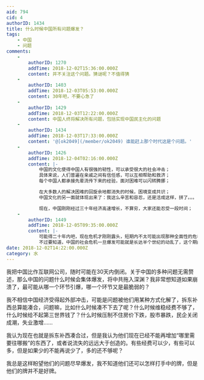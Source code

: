 ```yaml
---
aid: 794
cid: 4
authorID: 1434
title: 什么时候中国所有问题爆发？
tags:
    - 中国
    - 问题
comments:
    -
        authorID: 1270
        addTime: 2018-12-02T15:36:00.000Z
        content: 并不关注这个问题。猜谜呢？不值得猜
    -
        authorID: 1403
        addTime: 2018-12-03T05:53:00.000Z
        content: 30年吧，不要心急了
    -
        authorID: 1429
        addTime: 2018-12-03T12:22:00.000Z
        content: 中国人终将解决所有问题，包括实现中国民主化的问题
    -
        authorID: 1434
        addTime: 2018-12-03T17:33:00.000Z
        content: '@[ok2049](/member/ok2049) 谁能赶上那个时代这是个问题。'
    -
        authorID: 1426
        addTime: 2018-12-04T02:16:00.000Z
        content: |-
            中国的文化使得中国人有很强的韧性，可以承受很大的社会冲击；  
            具体来说，人们普遍在亲戚之间有信任感，可以互相帮助和救济；  
            每个中国人都承接先辈流传下来的经验，面对困难可以闪转腾挪；

            在大多数人的解决困难的回旋余地都消失的时候，困境变成共识；  
            中国文化的另一面就体现出来了：我这么辛苦和容忍，还是活成这样，拼了。。。

            现在，中国刚刚经过三十年经济高速增长，不算穷，大家还能忍受一段时间；
    -
        authorID: 1449
        addTime: 2018-12-05T09:35:00.000Z
        content: |-
            可能得二十年内吧，现在危机才刚刚露头，短期内不太可能出现那种全面性的危机共振  
            不过要知道，中国的社会危机一旦爆发可能就是长达半个世纪的动乱了，这个期间想办法跑路才是真的
date: 2018-12-02T14:22:00.000Z
category: 水
---
```


我把中国比作互联网公司，随时可能在30天内倒闭。关于中国的多种问题无需赘述，那么中国的问题什么时候会集体爆发，将中共拖入深渊？我非常想知道如果崩溃了，最可能从哪一个环节引爆，哪一个环节又是最脆弱的？

我不相信中国经济受得起外部冲击，可能是问题被他们用某种方式化解了，拆东补西总算能凑合，问题嘛，比如什么时候凑不下去了呢？什么时候维稳经费不够了，什么时候给不起第三世界钱了？什么时候压制不住房价下跌，股市暴跌，民企关闭成潮，失业激增……

我认为现在也就是拆东补西凑合过，但是我认为他们现在已经不能再增加“哪里需要往哪搬”的东西了，或者说流失的远远大于创造的。有些经费可以少，有些可以多，但是如果少的不能再说少了，多的还不够呢？

我总是这样盼望他们的问题尽早爆发，我不知道他们还可以怎样打手中的牌，但是他们的牌并不是好牌。
